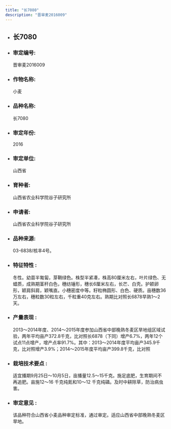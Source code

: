 ```yaml
---
title: "长7080"
description: "晋审麦2016009"
---
```

* ## 长7080
* ###  审定编号:  
   晋审麦2016009

*  ### 作物名称:  
   小麦

*   ###  品种名称: 
    长7080

*   ### 审定年份: 
    2016

*   ### 审定单位:  
    山西省

*   ### 育种者:  
    山西省农业科学院谷子研究所

*   ### 申请者:  
    山西省农业科学院谷子研究所

*   ### 品种来源:  
    03-6838/核丰4号。

*   ### 特征特性 : 
    冬性。幼苗半匍匐，芽鞘绿色。株型半紧凑，株高80厘米左右，叶片绿色、无蜡质，成熟期茎秆白色，穗纺锤形，穗长6厘米左右，长芒、白壳。护颖卵形，颖肩斜肩，颖嘴直。小穗密度中等。籽粒椭圆形、白色、硬质。亩穗数36万左右，穗粒数30粒左右，千粒重40克左右。熟期比对照长6878早熟1～2天。

*   ### 产量表现 : 
    2013～2014年度、2014～2015年度参加山西省中部晚熟冬麦区旱地组区域试验，两年平均亩产372.8千克，比对照长6878（下同）增产6.7%，两年12个试点11点增产，增产点率91.7%。其中：2013～2014年度平均亩产345.9千克，比对照增产3.9%；2014～2015年度平均亩产399.8千克，比对照

*   ### 栽培技术要点 : 
    适宜播期9月25日～10月5日，亩播量12.5～15千克。施足底肥，生育期间不再追肥。亩施12～16 千克纯氮和10～12 千克纯磷。及时中耕除草，防治病虫害。

*   ### 审定意见 : 
    该品种符合山西省小麦品种审定标准，通过审定。适应山西省中部晚熟冬麦区旱地。

